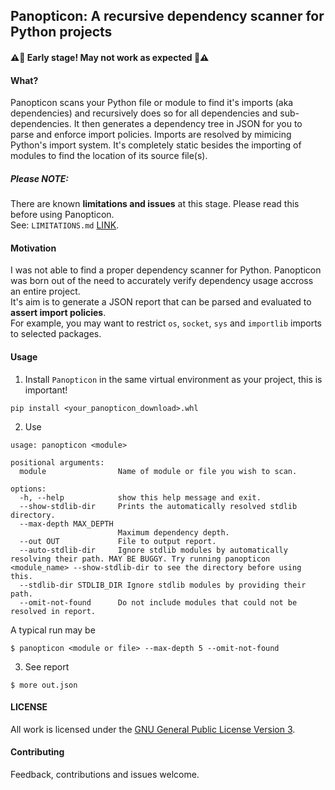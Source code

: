 ## Panopticon: A recursive dependency scanner for Python projects

####  ⚠️🚨 Early stage! May not work as expected 🚨⚠️
#### What?
Panopticon scans your Python file or module to find it's imports (aka dependencies) and recursively does so for all dependencies and sub-dependencies.
It then generates a dependency tree in JSON for you to parse and enforce import policies.
Imports are resolved by mimicing Python's import system. It's completely static besides the importing of modules to find the location of its source file(s).

##### Please NOTE:
There are known **limitations and issues** at this stage. Please read this before using Panopticon.  
See: ``LIMITATIONS.md`` [LINK](LIMITATIONS.md).


#### Motivation
I was not able to find a proper dependency scanner for Python. Panopticon was born out of the need to accurately verify dependency usage accross an entire project.  
It's aim is to generate a JSON report that can be parsed and evaluated to **assert import policies**.  
For example, you may want to restrict ``os``, ``socket``, ``sys`` and ``importlib`` imports to selected packages.


#### Usage

1. Install ``Panopticon`` in the same virtual environment as your project, this is important!  
```
pip install <your_panopticon_download>.whl
```

2. Use
```
usage: panopticon <module>

positional arguments:
  module                Name of module or file you wish to scan.

options:
  -h, --help            show this help message and exit.
  --show-stdlib-dir     Prints the automatically resolved stdlib directory.
  --max-depth MAX_DEPTH
                        Maximum dependency depth.
  --out OUT             File to output report.
  --auto-stdlib-dir     Ignore stdlib modules by automatically resolving their path. MAY BE BUGGY. Try running panopticon <module_name> --show-stdlib-dir to see the directory before using this.
  --stdlib-dir STDLIB_DIR Ignore stdlib modules by providing their path.
  --omit-not-found      Do not include modules that could not be resolved in report.
```
A typical run may be
```
$ panopticon <module or file> --max-depth 5 --omit-not-found
```
3. See report
```
$ more out.json
```
#### LICENSE
All work is licensed under the [GNU General Public License Version 3](https://www.gnu.org/licenses/gpl-3.0.en.html).

#### Contributing
Feedback, contributions and issues welcome. 

